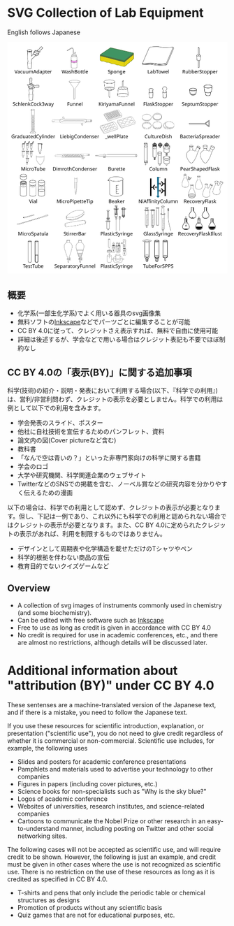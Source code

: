 # SVG Collection of Lab Equipment
English follows Japanese

![Summary](https://github.com/KYU49/SvgCollectionOfLabEquipment/blob/main/Summary.png?raw=true)

## 概要
* 化学系(一部生化学系)でよく用いる器具のsvg画像集
* 無料ソフトの[Inkscape](https://inkscape.org/ja/)などでパーツごとに編集することが可能
* CC BY 4.0に従って、クレジットさえ表示すれば、無料で自由に使用可能
* 詳細は後述するが、学会などで用いる場合はクレジット表記も不要でほぼ制約なし

## CC BY 4.0の「表示(BY)」に関する追加事項
科学(技術)の紹介・説明・発表において利用する場合(以下、『科学での利用』)は、営利/非営利問わず、クレジットの表示を必要としません。科学での利用は例として以下での利用を含みます。

* 学会発表のスライド、ポスター
* 他社に自社技術を宣伝するためのパンフレット、資料
* 論文内の図(Cover pictureなど含む)
* 教科書
* 「なんで空は青いの？」といった非専門家向けの科学に関する書籍
* 学会のロゴ
* 大学や研究機関、科学関連企業のウェブサイト
* TwitterなどのSNSでの掲載を含む、ノーベル賞などの研究内容を分かりやすく伝えるための漫画

以下の場合は、科学での利用として認めず、クレジットの表示が必要となります。但し、下記は一例であり、これ以外にも科学での利用と認められない場合ではクレジットの表示が必要となります。また、CC BY 4.0に定められたクレジットの表示があれば、利用を制限するものではありません。

* デザインとして周期表や化学構造を載せただけのTシャツやペン
* 科学的根拠を伴わない商品の宣伝
* 教育目的でないクイズゲームなど


## Overview
* A collection of svg images of instruments commonly used in chemistry (and some biochemistry).
* Can be edited with free software such as [Inkscape](https://inkscape.org/)
* Free to use as long as credit is given in accordance with CC BY 4.0
* No credit is required for use in academic conferences, etc., and there are almost no restrictions, although details will be discussed later.

# Additional information about "attribution (BY)" under CC BY 4.0
These sentenses are a machine-translated version of the Japanese text, and if there is a mistake, you need to follow the Japanese text.


If you use these resources for scientific introduction, explanation, or presentation ("scientific use"), you do not need to give credit regardless of whether it is commercial or non-commercial. Scientific use includes, for example, the following uses

* Slides and posters for academic conference presentations
* Pamphlets and materials used to advertise your technology to other companies
* Figures in papers (including cover pictures, etc.)
* Science books for non-specialists such as "Why is the sky blue?"
* Logos of academic conference
* Websites of universities, research institutes, and science-related companies
* Cartoons to communicate the Nobel Prize or other research in an easy-to-understand manner, including posting on Twitter and other social networking sites.

The following cases will not be accepted as scientific use, and will require credit to be shown. However, the following is just an example, and credit must be given in other cases where the use is not recognized as scientific use. There is no restriction on the use of these resources as long as it is credited as specified in CC BY 4.0.

* T-shirts and pens that only include the periodic table or chemical structures as designs
* Promotion of products without any scientific basis
* Quiz games that are not for educational purposes, etc.

